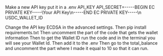 Make a new API key put it in a .env API_KEY API_SECRET=-----BEGIN EC PRIVATE KEY-----\Your API Key\n-----END EC PRIVATE KEY-----\n USDC_WALLET_ID

Change the API key ECDSA in the advanced settings. Then pip install requirements.txt Then uncomment the part of the code that gets the wallet information Then to get the Wallet ID run the code and in the terminal you will see your Wallet Id. Then add it to the .env Then go to the total_balance and uncomment the part where I made it equal to 10 so that it can run.
